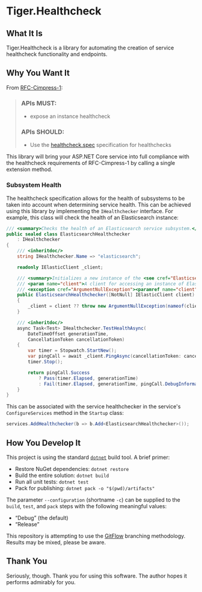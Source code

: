 # Tiger.Healthcheck

## What It Is

Tiger.Healthcheck is a library for automating the creation of service healthcheck functionality and endpoints.

## Why You Want It

From [RFC-Cimpress-1](https://corewiki.cimpress.net/wiki/RFC-Cimpress-1_-_API_Publication_Requirements):

> ### APIs MUST:
> - expose an instance healthcheck
>
> ### APIs SHOULD:
> - Use the [healthcheck.spec](https://github.com/Cimpress-MCP/healthcheck.spec) specification for healthchecks

This library will bring your ASP.NET Core service into full compliance with the healthcheck requirements of RFC-Cimpress-1 by calling a single extension method.

### Subsystem Health

The healthcheck specification allows for the health of subsystems to be taken into account when determining service health. This can be achieved using this library by implementing the `IHealthchecker` interface. For example, this class will check the health of an Elasticsearch instance:

```csharp
/// <summary>Checks the health of an Elasticsearch service subsystem.</summary>
public sealed class ElasticsearchHealthchecker
    : IHealthchecker
{
    /// <inheritdoc/>
    string IHealthchecker.Name => "elasticsearch";

    readonly IElasticClient _client;

    /// <summary>Initializes a new instance of the <see cref="ElasticsearchHealthchecker"/> class.</summary>
    /// <param name="client">A client for accessing an instance of Elasticsearch.</param>
    /// <exception cref="ArgumentNullException"><paramref name="client"/> is <see langword="null"/>.</exception>
    public ElasticsearchHealthchecker([NotNull] IElasticClient client)
    {
        _client = client ?? throw new ArgumentNullException(nameof(client));
    }

    /// <inheritdoc/>
    async Task<Test> IHealthchecker.TestHealthAsync(
        DateTimeOffset generationTime,
        CancellationToken cancellationToken)
    {
        var timer = Stopwatch.StartNew();
        var pingCall = await _client.PingAsync(cancellationToken: cancellationToken).Map(r => r.ApiCall);
        timer.Stop();

        return pingCall.Success
            ? Pass(timer.Elapsed, generationTime)
            : Fail(timer.Elapsed, generationTime, pingCall.DebugInformation);
    }
}
```

This can be associated with the service healthchecker in the service's `ConfigureServices` method in the `Startup` class:

```csharp
services.AddHealthchecker(b => b.Add<ElasticsearchHealthchecker>());
```

## How You Develop It

This project is using the standard [`dotnet`](https://dot.net) build tool. A brief primer:

- Restore NuGet dependencies: `dotnet restore`
- Build the entire solution: `dotnet build`
- Run all unit tests: `dotnet test`
- Pack for publishing: `dotnet pack -o "$(pwd)/artifacts"`

The parameter `--configuration` (shortname `-c`) can be supplied to the `build`, `test`, and `pack` steps with the following meaningful values:

- “Debug” (the default)
- “Release”

This repository is attempting to use the [GitFlow](http://jeffkreeftmeijer.com/2010/why-arent-you-using-git-flow/) branching methodology. Results may be mixed, please be aware.

## Thank You

Seriously, though. Thank you for using this software. The author hopes it performs admirably for you.
